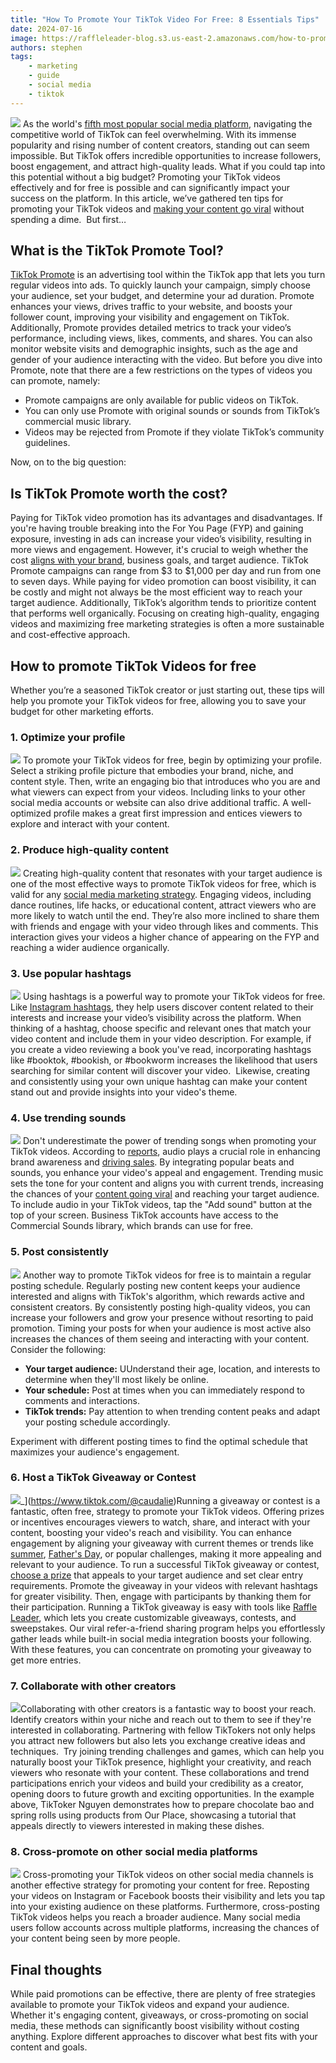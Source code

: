 ```yaml
---
title: "How To Promote Your TikTok Video For Free: 8 Essentials Tips"
date: 2024-07-16
image: https://raffleleader-blog.s3.us-east-2.amazonaws.com/how-to-promote-your-tiktok-video-for-free-8-essential-tips.webp
authors: stephen
tags:
    - marketing
    - guide
    - social media
    - tiktok
---
```

![](https://raffleleader-blog.s3.us-east-2.amazonaws.com/how-to-promote-your-tiktok-video-for-free-8-essential-tips.webp) 
As the world's [fifth most popular social media platform](https://www.demandsage.com/tiktok-user-statistics/), navigating the competitive world of TikTok can feel overwhelming. With its immense popularity and rising number of content creators, standing out can seem impossible. But TikTok offers incredible opportunities to increase followers, boost engagement, and attract high-quality leads. What if you could tap into this potential without a big budget? Promoting your TikTok videos effectively and for free is possible and can significantly impact your success on the platform. In this article, we’ve gathered ten tips for promoting your TikTok videos and [making your content go viral](https://raffleleader.com/blog/how-to-go-viral-on-tiktok-5-proven-strategies-for-success/) without spending a dime.  But first… 

## What is the TikTok Promote Tool?

[TikTok Promote](https://support.tiktok.com/en/using-tiktok/growing-your-audience/use-promote-to-grow-your-tiktok-audience) is an advertising tool within the TikTok app that lets you turn regular videos into ads. To quickly launch your campaign, simply choose your audience, set your budget, and determine your ad duration. Promote enhances your views, drives traffic to your website, and boosts your follower count, improving your visibility and engagement on TikTok. Additionally, Promote provides detailed metrics to track your video’s performance, including views, likes, comments, and shares. You can also monitor website visits and demographic insights, such as the age and gender of your audience interacting with the video. But before you dive into Promote, note that there are a few restrictions on the types of videos you can promote, namely:

*   Promote campaigns are only available for public videos on TikTok.
*   You can only use Promote with original sounds or sounds from TikTok’s commercial music library.
*   Videos may be rejected from Promote if they violate TikTok’s community guidelines.

Now, on to the big question:

## Is TikTok Promote worth the cost?

Paying for TikTok video promotion has its advantages and disadvantages. If you're having trouble breaking into the For You Page (FYP) and gaining exposure, investing in ads can increase your video’s visibility, resulting in more views and engagement. However, it's crucial to weigh whether the cost [aligns with your brand](https://raffleleader.com/blog/brand-alignment-6-tips-to-boost-lead-generation/), business goals, and target audience. TikTok Promote campaigns can range from $3 to $1,000 per day and run from one to seven days. While paying for video promotion can boost visibility, it can be costly and might not always be the most efficient way to reach your target audience. Additionally, TikTok’s algorithm tends to prioritize content that performs well organically. Focusing on creating high-quality, engaging videos and maximizing free marketing strategies is often a more sustainable and cost-effective approach.

## How to promote TikTok Videos for free

Whether you’re a seasoned TikTok creator or just starting out, these tips will help you promote your TikTok videos for free, allowing you to save your budget for other marketing efforts.

### 1\. Optimize your profile

![](https://raffleleader-blog.s3.us-east-2.amazonaws.com/20240716010125-b13e42fa.png) To promote your TikTok videos for free, begin by optimizing your profile. Select a striking profile picture that embodies your brand, niche, and content style. Then, write an engaging bio that introduces who you are and what viewers can expect from your videos. Including links to your other social media accounts or website can also drive additional traffic. A well-optimized profile makes a great first impression and entices viewers to explore and interact with your content.

### 2\. Produce high-quality content

![](https://raffleleader-blog.s3.us-east-2.amazonaws.com/20240716010230-c916a558.png) Creating high-quality content that resonates with your target audience is one of the most effective ways to promote TikTok videos for free, which is valid for any [social media marketing strategy](https://raffleleader.com/blog/social-media-viral-marketing-examples-content-strategies/). Engaging videos, including dance routines, life hacks, or educational content, attract viewers who are more likely to watch until the end. They’re also more inclined to share them with friends and engage with your video through likes and comments. This interaction gives your videos a higher chance of appearing on the FYP and reaching a wider audience organically.

### 3\. Use popular hashtags

![](https://raffleleader-blog.s3.us-east-2.amazonaws.com/booktok.png) Using hashtags is a powerful way to promote your TikTok videos for free. Like [Instagram hashtags](https://raffleleader.com/blog/2024s-top-instagram-giveaway-hashtags-to-boost-engagement/), they help users discover content related to their interests and increase your video’s visibility across the platform. When thinking of a hashtag, choose specific and relevant ones that match your video content and include them in your video description. For example, if you create a video reviewing a book you've read, incorporating hashtags like #booktok, #bookish, or #bookworm increases the likelihood that users searching for similar content will discover your video.  Likewise, creating and consistently using your own unique hashtag can make your content stand out and provide insights into your video's theme.

### 4\. Use trending sounds

![](https://raffleleader-blog.s3.us-east-2.amazonaws.com/tiktoksounds.jpg) Don't underestimate the power of trending songs when promoting your TikTok videos. According to [reports](https://www.tiktok.com/business/en-US/blog/kantar-report-how-brands-are-making-noise-and-driving-impact-with-sound-on-tiktok), audio plays a crucial role in enhancing brand awareness and [driving sales](https://raffleleader.com/blog/do-giveaways-increase-sales-for-small-businesses/). By integrating popular beats and sounds, you enhance your video's appeal and engagement. Trending music sets the tone for your content and aligns you with current trends, increasing the chances of your [content going viral](https://raffleleader.com/blog/viral-content-marketing-strategies-for-2024/) and reaching your target audience. To include audio in your TikTok videos, tap the "Add sound" button at the top of your screen. Business TikTok accounts have access to the Commercial Sounds library, which brands can use for free.

### 5\. Post consistently

![](https://raffleleader-blog.s3.us-east-2.amazonaws.com/20240716010546-61f5cdca.png) Another way to promote TikTok videos for free is to maintain a regular posting schedule. Regularly posting new content keeps your audience interested and aligns with TikTok's algorithm, which rewards active and consistent creators. By consistently posting high-quality videos, you can increase your followers and grow your presence without resorting to paid promotion. Timing your posts for when your audience is most active also increases the chances of them seeing and interacting with your content. Consider the following:

*   **Your target audience:** UUnderstand their age, location, and interests to determine when they'll most likely be online.
*   **Your schedule:** Post at times when you can immediately respond to comments and interactions.
*   **TikTok trends:** Pay attention to when trending content peaks and adapt your posting schedule accordingly.

Experiment with different posting times to find the optimal schedule that maximizes your audience's engagement.

### 6\. Host a TikTok Giveaway or Contest

![](https://raffleleader-blog.s3.us-east-2.amazonaws.com/20240716010633-43046ad9.png)_](https://www.tiktok.com/@caudalie)Running a giveaway or contest is a fantastic, often free, strategy to promote your TikTok videos. Offering prizes or incentives encourages viewers to watch, share, and interact with your content, boosting your video's reach and visibility. You can enhance engagement by aligning your giveaway with current themes or trends like [summer](https://raffleleader.com/blogblog/the-12-top-summer-giveaway-ideas-for-small-businesses/), [Father's Day](https://raffleleader.com/blog/9-fun-and-engaging-fathers-day-giveaway-ideas/), or popular challenges, making it more appealing and relevant to your audience. To run a successful TikTok giveaway or contest, [choose a prize](https://raffleleader.com/blog/178-giveaway-prize-ideas-to-captivate-any-audience/) that appeals to your target audience and set clear entry requirements. Promote the giveaway in your videos with relevant hashtags for greater visibility. Then, engage with participants by thanking them for their participation. Running a TikTok giveaway is easy with tools like [Raffle Leader](https://raffleleader.com/), which lets you create customizable giveaways, contests, and sweepstakes. Our viral refer-a-friend sharing program helps you effortlessly gather leads while built-in social media integration boosts your following. With these features, you can concentrate on promoting your giveaway to get more entries.

### 7\. Collaborate with other creators

![](https://raffleleader-blog.s3.us-east-2.amazonaws.com/20240716010730-63779126.png)Collaborating with other creators is a fantastic way to boost your reach. Identify creators within your niche and reach out to them to see if they're interested in collaborating. Partnering with fellow TikTokers not only helps you attract new followers but also lets you exchange creative ideas and techniques.  Try joining trending challenges and games, which can help you naturally boost your TikTok presence, highlight your creativity, and reach viewers who resonate with your content. These collaborations and trend participations enrich your videos and build your credibility as a creator, opening doors to future growth and exciting opportunities. In the example above, TikToker Nguyen demonstrates how to prepare chocolate bao and spring rolls using products from Our Place, showcasing a tutorial that appeals directly to viewers interested in making these dishes.

### 8\. Cross-promote on other social media platforms

![](https://raffleleader-blog.s3.us-east-2.amazonaws.com/crossposting.webp) Cross-promoting your TikTok videos on other social media channels is another effective strategy for promoting your content for free. Reposting your videos on Instagram or Facebook boosts their visibility and lets you tap into your existing audience on these platforms. Furthermore, cross-posting TikTok videos helps you reach a broader audience. Many social media users follow accounts across multiple platforms, increasing the chances of your content being seen by more people.

## Final thoughts

While paid promotions can be effective, there are plenty of free strategies available to promote your TikTok videos and expand your audience. Whether it's engaging content, giveaways, or cross-promoting on social media, these methods can significantly boost visibility without costing anything. Explore different approaches to discover what best fits with your content and goals.
